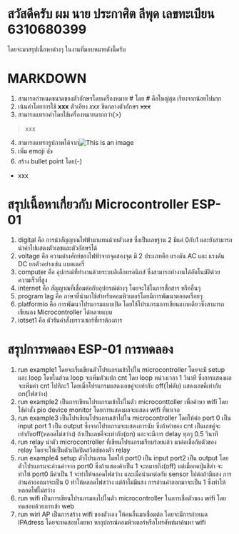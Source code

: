 # สวัสดีครับ ผม นาย ประกาศิต ลีพุด เลขทะเบียน 6310680399
โดยจะมาสรุปเนื้อหาต่างๆ ในงานที่มอบหมายดังนี้ครับ
# MARKDOWN
1. สามารถกำหนดขนาดของตัวอักษรโดยเครื่องหมาย # โดย # คือใหญ่สุด เรียงจากน้อยไปมาก
2. เน้นคำโดยการใช้ **xxx** ตัวเอียง *xxx* ขีดกลางตัวอักษร ~~xxx~~
3. สามารถแทรกคำโดยใช้เครื่องหมายมากกว่า(>)
>xxx
4. สามารถแทรกรูปภาพได้จาก![This is an image](https://myoctocat.com/assets/images/base-octocat.svg)
5. เพิ่ม emoji :+1: 
6. สร้าง bullet point โดย(-)
  - xxx
# สรุปเนื้อหาเกี่ยวกับ Microcontroller ESP-01
1. digital คือ การนำสัญญาณไฟฟ้ามาแทนด้วยตัวเลข ซึ่งเป็นเลขฐาน 2 มีแค่ 0กับ1 และยังสามารถนำค่าไปแสดงตัวเลขและตัวอักษรได้
2. voltage คือ ความต่างศักย์ของไฟฟ้าจากจุดสองจุด มี 2 ประเภทคือ แรงดัน AC และ แรงดัน DC ยกตัวอย่างเช่น แบตเตอรี่
3. computer คือ อุปกรณ์ที่ทำงานด้วยระบบอิเล็กทรอนิกส์ ซึ่งสามารถทำงานได้อัตโนมัติด้วยความเร็วที่สูง
4. internet คือ สัญญาณที่เชื่อมต่อกับอุปกรณ์ต่างๆ โดยจะใช้ในการสื่อสาร หรืออื่นๆ
5. program lag คือ ภาษาที่นำมาใช้สำหรับคอมพิวเตอร์โดยมีการพัฒนาตลอดเรื่อยๆ
6. platformio คือ การพัฒนาโปรแกรมแบบเปิด โดยใช้โปรแกรมการเขียนแบบเดียวซึ่งสามารถเขียนลง Microcontroller ได้หลายแบบ
7. iotset1 คือ ตัวรันคำสั่งบราวเซอร์ที่เราต้องการ
# สรุปการทดลอง ESP-01 การทดลอง
1. run example1 โดยจะเริ่มเขียนตัวโปรแกรมเข้าไปใน microcontroller โดยจะมี setup และ loop โดยในส่วน loop จะเพิ่มตัวแปล cnt โดย loop หน่วงเวลา 1 วินาที ซึ่งการแสดงผลจะเพิ่มค่า cnt ไปทีละ1 โดยเมื่อโปรแกรมแสดงเลขคู่จะเท่ากับ off(ไฟดับ) แสดงเลขคี่เท่ากับ on(ไฟสว่าง) 
2. run example2 เป็นการเขียนโปรแกรมเข้าไปในตัว microconttoller เพื่อค้าหา wifi โดยใช้คำสั่ง pio device monitor โดยการแสดงผลจะแสดง wifi ที่หาเจอ
3. run example3 เป็นโปรเขียนโปรแกรมเข้าไปใน microcontroller โดยให้ต่อ port 0 เป็น input port 1 เป็น output ซึ่งจากโปรแกรมจะแสดงการนับ ซึ่งถ้าค่าของ cnt เป็นเลขคู่จะเท่ากับoff(หลอดไม่สว่าง) ถ้าเป็นเลขคี่จะเท่ากับ(on) และจะมีการ delay ทุกๆ 0.5 วินาที
4. run relay นำตัว microcontroller ที่เขียนโปรแกรมเรียบร้อยแล้ว มาต่อเชื่อกับตัวของ relay โดยจะให้เป็นตัวเปิดปิดสวิตซ์ของตัว relay 
5. run example4 setup ตัวโปรแกรม โดยให้ port0 เป็น input port2 เป็น output โดยตัวโปรแกรมจะอ่านค่าจาก port0 ซึ่งถ้าแสดงค้าเป็น 1 จะหมายถึง(off) แต่เมื่อกดปุ่มสีดำ จะทำให้ port0 มีค่าเป็น 1 จะทำให้หลอดไฟสว่าง และเมื่อนำมาต่อกับ sensor ไปต่อถ้ามีแสง การอ่านค่าออกมาจะเป็น 0 ทำให้หลอดไฟสว่าง แต่ถ้าไม่มีแสง การอ่านค่าออกมาจะเป็น 1 ซึ่งทำให้หลอดไฟไม่สว่าง
6. run wifi เป็นการเขียนโปรแกรมลงไปในตัว microcontroller ในการเชื่อตัวของ wifi โดยทดสอบด้วยการเข้า web
7. run wiri AP เป็นการสร้าง wifi ของตัวเอง ให้คนอื่นมาเชื่อมต่อ โดยจะมีการกำหนด IPAdress โดยจะทดสอบโดยหา หาอุปกรณ์คอมพิวเตอร์หรือโทรศัพท์มาค้นหา wifi
